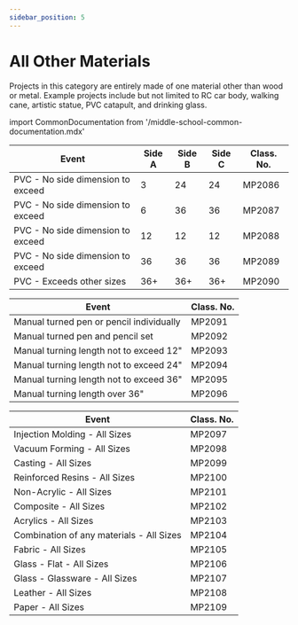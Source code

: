 ```yaml
---
sidebar_position: 5
---
```


# All Other Materials

Projects in this category are entirely made of one material other than wood or metal. Example projects include but not limited to RC car body, walking cane, artistic statue, PVC catapult, and drinking glass.

import CommonDocumentation from '/middle-school-common-documentation.mdx'

<CommonDocumentation />

| Event                             | Side A | Side B | Side C | Class. No. |
| --------------------------------- | ------ | ------ | ------ | ---------- |
| PVC - No side dimension to exceed | 3      | 24     | 24     | MP2086     |
| PVC - No side dimension to exceed | 6      | 36     | 36     | MP2087     |
| PVC - No side dimension to exceed | 12     | 12     | 12     | MP2088     |
| PVC - No side dimension to exceed | 36     | 36     | 36     | MP2089     |
| PVC - Exceeds other sizes         | 36+    | 36+    | 36+    | MP2090     |

| Event                                    | Class. No. |
| ---------------------------------------- | ---------- |
| Manual turned pen or pencil individually | MP2091     |
| Manual turned pen and pencil set         | MP2092     |
| Manual turning length not to exceed 12"  | MP2093     |
| Manual turning length not to exceed 24"  | MP2094     |
| Manual turning length not to exceed 36"  | MP2095     |
| Manual turning length over 36"           | MP2096     |

| Event                                    | Class. No. |
| ---------------------------------------- | ---------- |
| Injection Molding - All Sizes            | MP2097     |
| Vacuum Forming - All Sizes               | MP2098     |
| Casting - All Sizes                      | MP2099     |
| Reinforced Resins - All Sizes            | MP2100     |
| Non-Acrylic - All Sizes                  | MP2101     |
| Composite - All Sizes                    | MP2102     |
| Acrylics - All Sizes                     | MP2103     |
| Combination of any materials - All Sizes | MP2104     |
| Fabric - All Sizes                       | MP2105     |
| Glass - Flat - All Sizes                 | MP2106     |
| Glass - Glassware - All Sizes            | MP2107     |
| Leather - All Sizes                      | MP2108     |
| Paper - All Sizes                        | MP2109     |
